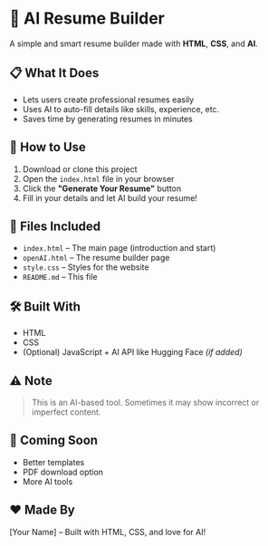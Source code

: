 # 🧠 AI Resume Builder

A simple and smart resume builder made with **HTML**, **CSS**, and **AI**.

## 📋 What It Does

- Lets users create professional resumes easily
- Uses AI to auto-fill details like skills, experience, etc.
- Saves time by generating resumes in minutes

## 🚀 How to Use

1. Download or clone this project
2. Open the `index.html` file in your browser
3. Click the **"Generate Your Resume"** button
4. Fill in your details and let AI build your resume!

## 📁 Files Included

- `index.html` – The main page (introduction and start)
- `openAI.html` – The resume builder page
- `style.css` – Styles for the website
- `README.md` – This file

## 🛠 Built With

- HTML
- CSS
- (Optional) JavaScript + AI API like Hugging Face *(if added)*

## ⚠️ Note

> This is an AI-based tool. Sometimes it may show incorrect or imperfect content.

## 📌 Coming Soon

- Better templates
- PDF download option
- More AI tools

## ❤️ Made By

[Your Name] – Built with HTML, CSS, and love for AI!
